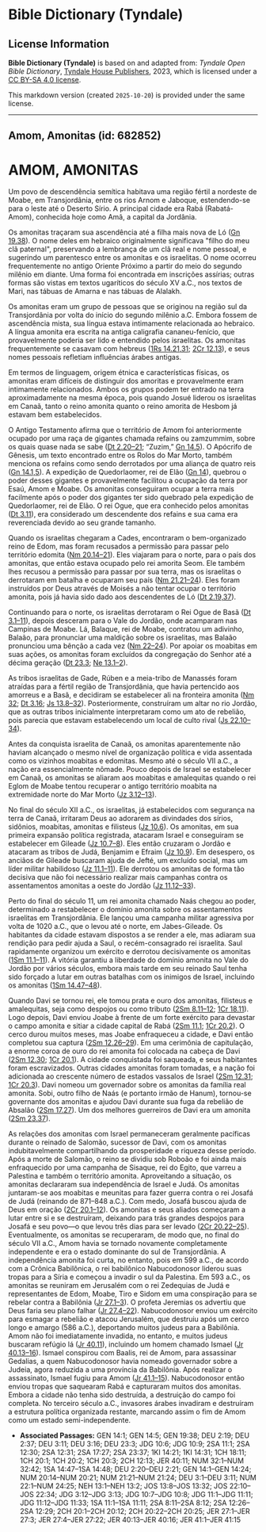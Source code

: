 # Bible Dictionary (Tyndale)

## License Information

**Bible Dictionary (Tyndale)** is based on and adapted from: _Tyndale Open Bible Dictionary_, [Tyndale House Publishers](https://tyndaleopenresources.com/), 2023, which is licensed under a [CC BY-SA 4.0 license](https://creativecommons.org/licenses/by-sa/4.0/legalcode.en).

This markdown version (created `2025-10-20`) is provided under the same license.



--------------------------------

## Amom, Amonitas (id: 682852)

AMOM, AMONITAS
==============

Um povo de descendência semítica habitava uma região fértil a nordeste de Moabe, em Transjordânia, entre os rios Arnom e Jaboque, estendendo\-se para o leste até o Deserto Sírio. A principal cidade era Rabá (Rabatá\-Amom), conhecida hoje como Amã, a capital da Jordânia.

Os amonitas traçaram sua ascendência até a filha mais nova de Ló ([Gn 19\.38](https://ref.ly/Gen19:38)). O nome deles em hebraico originalmente significava "filho do meu clã paternal", preservando a lembrança de um clã real e nome pessoal, e sugerindo um parentesco entre os amonitas e os israelitas. O nome ocorreu frequentemente no antigo Oriente Próximo a partir do meio do segundo milênio em diante. Uma forma foi encontrada em inscrições assírias; outras formas são vistas em textos ugaríticos do século XV a.C., nos textos de Mari, nas tábuas de Amarna e nas tábuas de Alalakh.

Os amonitas eram um grupo de pessoas que se originou na região sul da Transjordânia por volta do início do segundo milênio a.C. Embora fossem de ascendência mista, sua língua estava intimamente relacionada ao hebraico. A língua amonita era escrita na antiga caligrafia cananeu\-fenício, que provavelmente poderia ser lido e entendido pelos israelitas. Os amonitas frequentemente se casavam com hebreus ([1Rs 14\.21,31](https://ref.ly/1Kgs14:21,1Kgs14:31); [2Cr 12\.13](https://ref.ly/2Chr12:13)), e seus nomes pessoais refletiam influências árabes antigas.

Em termos de linguagem, origem étnica e características físicas, os amonitas eram difíceis de distinguir dos amoritas e provavelmente eram intimamente relacionados. Ambos os grupos podem ter entrado na terra aproximadamente na mesma época, pois quando Josué liderou os israelitas em Canaã, tanto o reino amonita quanto o reino amorita de Hesbom já estavam bem estabelecidos.

O Antigo Testamento afirma que o território de Amom foi anteriormente ocupado por uma raça de gigantes chamada refains ou zamzummim, sobre os quais quase nada se sabe ([Dt 2\.20–21](https://ref.ly/Deut2:20-Deut2:21); “Zuzim,” [Gn 14\.5](https://ref.ly/Gen14:5)). O Apócrifo de Gênesis, um texto encontrado entre os Rolos do Mar Morto, também menciona os refains como sendo derrotados por uma aliança de quatro reis ([Gn 14\.1,5](https://ref.ly/Gen14:1,Gen14:5)). A expedição de Quedorlaomer, rei de Elão ([Gn 14](https://ref.ly/Gen14:1-Gen14:24)), quebrou o poder desses gigantes e provavelmente facilitou a ocupação da terra por Esaú, Amom e Moabe. Os amonitas conseguiram ocupar a terra mais facilmente após o poder dos gigantes ter sido quebrado pela expedição de Quedorlaomer, rei de Elão. O rei Ogue, que era conhecido pelos amonitas ([Dt 3\.11](https://ref.ly/Deut3:11)), era considerado um descendente dos refains e sua cama era reverenciada devido ao seu grande tamanho.

Quando os israelitas chegaram a Cades, encontraram o bem\-organizado reino de Edom, mas foram recusados a permissão para passar pelo território edomita ([Nm 20\.14–21](https://ref.ly/Num20:14-Num20:21)). Eles viajaram para o norte, para o país dos amonitas, que então estava ocupado pelo rei amorita Seom. Ele também lhes recusou a permissão para passar por sua terra, mas os israelitas o derrotaram em batalha e ocuparam seu país ([Nm 21\.21–24](https://ref.ly/Num21:21-Num21:24)). Eles foram instruídos por Deus através de Moisés a não tentar ocupar o território amonita, pois já havia sido dado aos descendentes de Ló ([Dt 2\.19,37](https://ref.ly/Deut2:19,Deut2:37)).

Continuando para o norte, os israelitas derrotaram o Rei Ogue de Basã ([Dt 3\.1–11](https://ref.ly/Deut3:1-Deut3:11)), depois desceram para o Vale do Jordão, onde acamparam nas Campinas de Moabe. Lá, Balaque, rei de Moabe, contratou um adivinho, Balaão, para pronunciar uma maldição sobre os israelitas, mas Balaão pronunciou uma bênção a cada vez ([Nm 22–24](https://ref.ly/Num22:1-Num24:25)). Por apoiar os moabitas em suas ações, os amonitas foram excluídos da congregação do Senhor até a décima geração ([Dt 23\.3](https://ref.ly/Deut23:3); [Ne 13\.1–2](https://ref.ly/Neh13:1-Neh13:2)).

As tribos israelitas de Gade, Rúben e a meia\-tribo de Manassés foram atraídas para a fértil região de Transjordânia, que havia pertencido aos amorreus e a Basã, e decidiram se estabelecer ali na fronteira amonita ([Nm 32](https://ref.ly/Num32:1-Num32:42); [Dt 3\.16](https://ref.ly/Deut3:16); [Js 13\.8–32](https://ref.ly/Josh13:8-Josh13:32)). Posteriormente, construíram um altar no rio Jordão, que as outras tribos inicialmente interpretaram como um ato de rebelião, pois parecia que estavam estabelecendo um local de culto rival ([Js 22\.10–34](https://ref.ly/Josh22:10-Josh22:34)).

Antes da conquista israelita de Canaã, os amonitas aparentemente não haviam alcançado o mesmo nível de organização política e vida assentada como os vizinhos moabitas e edomitas. Mesmo até o século VII a.C., a nação era essencialmente nômade. Pouco depois de Israel se estabelecer em Canaã, os amonitas se aliaram aos moabitas e amalequitas quando o rei Eglom de Moabe tentou recuperar o antigo território moabita na extremidade norte do Mar Morto ([Jz 3\.12–13](https://ref.ly/Judg3:12-Judg3:13)).

No final do século XII a.C., os israelitas, já estabelecidos com segurança na terra de Canaã, irritaram Deus ao adorarem as divindades dos sírios, sidônios, moabitas, amonitas e filisteus ([Jz 10\.6](https://ref.ly/Judg10:6)). Os amonitas, em sua primeira expansão política registrada, atacaram Israel e conseguiram se estabelecer em Gileade ([Jz 10\.7–8](https://ref.ly/Judg10:7-Judg10:8)). Eles então cruzaram o Jordão e atacaram as tribos de Judá, Benjamim e Efraim ([Jz 10\.9](https://ref.ly/Judg10:9)). Em desespero, os anciãos de Gileade buscaram ajuda de Jefté, um excluído social, mas um líder militar habilidoso ([Jz 11\.1–11](https://ref.ly/Judg11:1-Judg11:11)). Ele derrotou os amonitas de forma tão decisiva que não foi necessário realizar mais campanhas contra os assentamentos amonitas a oeste do Jordão ([Jz 11\.12–33](https://ref.ly/Judg11:12-Judg11:33)).

Perto do final do século 11, um rei amonita chamado Naás chegou ao poder, determinado a restabelecer o domínio amonita sobre os assentamentos israelitas em Transjordânia. Ele lançou uma campanha militar agressiva por volta de 1020 a.C., que o levou até o norte, em Jabes\-Gileade. Os habitantes da cidade estavam dispostos a se render a ele, mas adiaram sua rendição para pedir ajuda a Saul, o recém\-consagrado rei israelita. Saul rapidamente organizou um exército e derrotou decisivamente os amonitas ([1Sm 11\.1–11](https://ref.ly/1Sam11:1-1Sam11:11)). A vitória garantiu a liberdade do domínio amonita no Vale do Jordão por vários séculos, embora mais tarde em seu reinado Saul tenha sido forçado a lutar em outras batalhas com os inimigos de Israel, incluindo os amonitas ([1Sm 14\.47–48](https://ref.ly/1Sam14:47-1Sam14:48)).

Quando Davi se tornou rei, ele tomou prata e ouro dos amonitas, filisteus e amalequitas, seja como despojos ou como tributo ([2Sm 8\.11–12](https://ref.ly/2Sam8:11-2Sam8:12); [1Cr 18\.11](https://ref.ly/1Chr18:11)). Logo depois, Davi enviou Joabe à frente de um forte exército para devastar o campo amonita e sitiar a cidade capital de Rabá ([2Sm 11\.1](https://ref.ly/2Sam11:1); [1Cr 20\.2](https://ref.ly/1Chr20:2)). O cerco durou muitos meses, mas Joabe enfraqueceu a cidade, e Davi então completou sua captura ([2Sm 12\.26–29](https://ref.ly/2Sam12:26-2Sam12:29)). Em uma cerimônia de capitulação, a enorme coroa de ouro do rei amonita foi colocada na cabeça de Davi ([2Sm 12\.30](https://ref.ly/2Sam12:30); [1Cr 20\.1](https://ref.ly/1Chr20:1)). A cidade conquistada foi saqueada, e seus habitantes foram escravizados. Outras cidades amonitas foram tomadas, e a nação foi adicionada ao crescente número de estados vassalos de Israel ([2Sm 12\.31](https://ref.ly/2Sam12:31); [1Cr 20\.3](https://ref.ly/1Chr20:3)). Davi nomeou um governador sobre os amonitas da família real amonita. Sobi, outro filho de Naás (e portanto irmão de Hanum), tornou\-se governante dos amonitas e ajudou Davi durante sua fuga da rebelião de Absalão ([2Sm 17\.27](https://ref.ly/2Sam17:27)). Um dos melhores guerreiros de Davi era um amonita ([2Sm 23\.37](https://ref.ly/2Sam23:37)).

As relações dos amonitas com Israel permaneceram geralmente pacíficas durante o reinado de Salomão, sucessor de Davi, com os amonitas indubitavelmente compartilhando da prosperidade e riqueza desse período. Após a morte de Salomão, o reino se dividiu sob Roboão e foi ainda mais enfraquecido por uma campanha de Sisaque, rei do Egito, que varreu a Palestina e também o território amonita. Aproveitando a situação, os amonitas declararam sua independência de Israel e Judá. Os amonitas juntaram\-se aos moabitas e meunitas para fazer guerra contra o rei Josafá de Judá (reinando de 871–848 a.C.). Com medo, Josafá buscou ajuda de Deus em oração ([2Cr 20\.1–12](https://ref.ly/2Chr20:1-2Chr20:12)). Os amonitas e seus aliados começaram a lutar entre si e se destruíram, deixando para trás grandes despojos para Josafá e seu povo—o que levou três dias para ser levado ([2Cr 20\.22–25](https://ref.ly/2Chr20:22-2Chr20:25)). Eventualmente, os amonitas se recuperaram, de modo que, no final do século VII a.C., Amom havia se tornado novamente completamente independente e era o estado dominante do sul de Transjordânia. A independência amonita foi curta, no entanto, pois em 599 a.C., de acordo com a Crônica Babilônica, o rei babilônico Nabucodonosor liderou suas tropas para a Síria e começou a invadir o sul da Palestina. Em 593 a.C., os amonitas se reuniram em Jerusalém com o rei Zedequias de Judá e representantes de Edom, Moabe, Tiro e Sidom em uma conspiração para se rebelar contra a Babilônia ([Jr 27\.1–3](https://ref.ly/Jer27:1-Jer27:3)). O profeta Jeremias os advertiu que Deus faria seu plano falhar ([Jr 27\.4–22](https://ref.ly/Jer27:4-Jer27:22)). Nabucodonosor enviou um exército para esmagar a rebelião e atacou Jerusalém, que destruiu após um cerco longo e amargo (586 a.C.), deportando muitos judeus para a Babilônia. Amom não foi imediatamente invadida, no entanto, e muitos judeus buscaram refúgio lá ([Jr 40\.11](https://ref.ly/Jer40:11)), incluindo um homem chamado Ismael ([Jr 40\.13–16](https://ref.ly/Jer40:13-Jer40:16)). Ismael conspirou com Baalis, rei de Amom, para assassinar Gedalias, a quem Nabucodonosor havia nomeado governador sobre a Judeia, agora reduzida a uma província da Babilônia. Após realizar o assassinato, Ismael fugiu para Amom ([Jr 41\.1–15](https://ref.ly/Jer41:1-Jer41:15)). Nabucodonosor então enviou tropas que saquearam Rabá e capturaram muitos dos amonitas. Embora a cidade não tenha sido destruída, a destruição do campo foi completa. No terceiro século a.C., invasores árabes invadiram e destruíram a estrutura política organizada restante, marcando assim o fim de Amom como um estado semi\-independente.

* **Associated Passages:** GEN 14:1; GEN 14:5; GEN 19:38; DEU 2:19; DEU 2:37; DEU 3:11; DEU 3:16; DEU 23:3; JDG 10:6; JDG 10:9; 2SA 11:1; 2SA 12:30; 2SA 12:31; 2SA 17:27; 2SA 23:37; 1KI 14:21; 1KI 14:31; 1CH 18:11; 1CH 20:1; 1CH 20:2; 1CH 20:3; 2CH 12:13; JER 40:11; NUM 32:1–NUM 32:42; 1SA 14:47–1SA 14:48; DEU 2:20–DEU 2:21; GEN 14:1–GEN 14:24; NUM 20:14–NUM 20:21; NUM 21:21–NUM 21:24; DEU 3:1–DEU 3:11; NUM 22:1–NUM 24:25; NEH 13:1–NEH 13:2; JOS 13:8–JOS 13:32; JOS 22:10–JOS 22:34; JDG 3:12–JDG 3:13; JDG 10:7–JDG 10:8; JDG 11:1–JDG 11:11; JDG 11:12–JDG 11:33; 1SA 11:1–1SA 11:11; 2SA 8:11–2SA 8:12; 2SA 12:26–2SA 12:29; 2CH 20:1–2CH 20:12; 2CH 20:22–2CH 20:25; JER 27:1–JER 27:3; JER 27:4–JER 27:22; JER 40:13–JER 40:16; JER 41:1–JER 41:15

